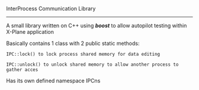 InterProcess Communication Library
***
A small library written on C++ using ***boost*** to allow autopilot testing within X-Plane application
    
Basically contains 1 class with 2 public static methods:

    IPC::lock() to lock process shared memory for data editing
    
    IPC::unlock() to unlock shared memory to allow another process to gather acces
    
Has its own defined namespace IPCns
